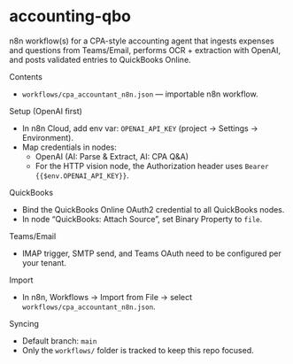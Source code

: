 accounting-qbo
================

n8n workflow(s) for a CPA-style accounting agent that ingests expenses and questions from Teams/Email, performs OCR + extraction with OpenAI, and posts validated entries to QuickBooks Online.

Contents
- `workflows/cpa_accountant_n8n.json` — importable n8n workflow.

Setup (OpenAI first)
- In n8n Cloud, add env var: `OPENAI_API_KEY` (project → Settings → Environment).
- Map credentials in nodes:
  - OpenAI (AI: Parse & Extract, AI: CPA Q&A)
  - For the HTTP vision node, the Authorization header uses `Bearer {{$env.OPENAI_API_KEY}}`.

QuickBooks
- Bind the QuickBooks Online OAuth2 credential to all QuickBooks nodes.
- In node “QuickBooks: Attach Source”, set Binary Property to `file`.

Teams/Email
- IMAP trigger, SMTP send, and Teams OAuth need to be configured per your tenant.

Import
- In n8n, Workflows → Import from File → select `workflows/cpa_accountant_n8n.json`.

Syncing
- Default branch: `main`
- Only the `workflows/` folder is tracked to keep this repo focused.
